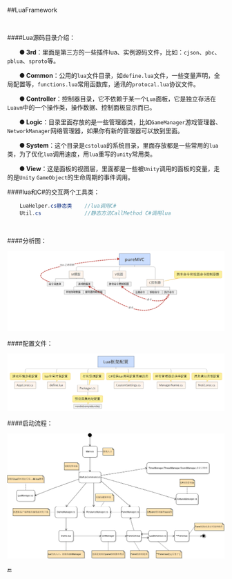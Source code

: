 ##LuaFramework

&emsp;


####Lua源码目录介绍：

&emsp;&emsp;**● 3rd**：里面是第三方的一些插件lua、实例源码文件，比如：`cjson`、`pbc`、`pblua`、`sproto`等。

&emsp;&emsp;**● Common**：公用的`lua`文件目录，如`define.lua`文件，一些变量声明，全局配置等，`functions.lua`常用函数库，通讯的`protocal.lua`协议文件。

&emsp;&emsp;**● Controller**：控制器目录，它不依赖于某一个`Lua`面板，它是独立存活在`Luavm`中的一个操作类，操作数据、控制面板显示而已。

&emsp;&emsp;**● Logic**：目录里面存放的是一些管理器类，比如`GameManager`游戏管理器、`NetworkManager`网络管理器，如果你有新的管理器可以放到里面。

&emsp;&emsp;**● System**：这个目录是`cstolua`的系统目录，里面存放都是一些常用的`lua`类，为了优化`lua`调用速度，用`lua`重写的`unity`常用类。

&emsp;&emsp;**● View**：这是面板的视图层，里面都是一些被`Unity`调用的面板的变量，走的是`Unity` `GameObject`的生命周期的事件调用。

####lua和C#的交互两个工具类：
```csharp
    LuaHelper.cs静态类    //lua调用C#
    Util.cs              //静态方法CallMethod C#调用lua
```

&emsp;

####分析图：

![](/assets/20160506154319148)

####配置文件：

![](/assets/20160506154351680)

####启动流程：

![](/assets/20160506154414941)


🔚